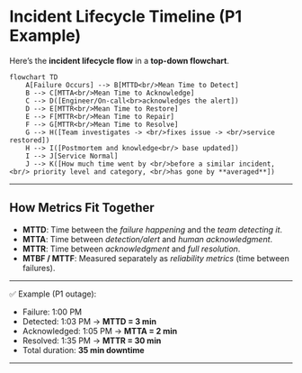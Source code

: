 # Incident Lifecycle Timeline (P1 Example)

Here’s the **incident lifecycle flow** in a **top-down flowchart**.

```mermaid
flowchart TD
    A[Failure Occurs] --> B[MTTD<br/>Mean Time to Detect]
    B --> C[MTTA<br/>Mean Time to Acknowledge]
    C --> D([Engineer/On-call<br>acknowledges the alert])
    D --> E[MTTR<br/>Mean Time to Restore]
    E --> F[MTTR<br/>Mean Time to Repair]
    F --> G[MTTR<br/>Mean Time to Resolve]
    G --> H([Team investigates -> <br/>fixes issue -> <br/>service restored])
    H --> I([Postmortem and knowledge<br/> base updated])
    I --> J[Service Normal]
    J --> K([How much time went by <br/>before a similar incident, <br/> priority level and category, <br/>has gone by **averaged**])

```
---

## How Metrics Fit Together

* **MTTD**: Time between the *failure happening* and the *team detecting it*.
* **MTTA**: Time between *detection/alert* and *human acknowledgment*.
* **MTTR**: Time between *acknowledgment* and *full resolution*.
* **MTBF / MTTF**: Measured separately as *reliability metrics* (time between failures).

---

✅ Example (P1 outage):

* Failure: 1:00 PM
* Detected: 1:03 PM → **MTTD = 3 min**
* Acknowledged: 1:05 PM → **MTTA = 2 min**
* Resolved: 1:35 PM → **MTTR = 30 min**
* Total duration: **35 min downtime**

---
